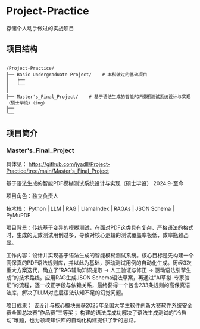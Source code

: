 # Project-Practice
存储个人动手做过的实战项目

## 项目结构
```

/Project-Practice/
├── Basic Undergraduate Project/    # 本科做过的基础项目
│   ├── 
│   └── 
│
├── Master's_Final_Project/    # 基于语法生成的智能PDF模糊测试系统设计与实现（硕士毕设）（ing）
├── 
└──
```

## 项目简介
### Master's_Final_Project
具体见：
https://github.com/jyadll/Project-Practice/tree/main/Master's_Final_Project

基于语法生成的智能PDF模糊测试系统设计与实现（硕士毕设） 2024.9-至今

项目角色：独立负责人

技术栈： Python | LLM | RAG | LlamaIndex | RAGAs | JSON Schema | PyMuPDF

项目背景：传统基于变异的模糊测试，在面对PDF这类具有复杂、严格语法的格式时，生成的无效测试用例过多，导致对核心逻辑的测试覆盖率极低，效率瓶颈凸显。

工作内容：设计并实现基于语法生成的智能模糊测试系统。核心目标是先构建一个高保真的PDF语法规则库，并以此为基础，驱动测试用例的自动化生成。历经3次重大方案迭代，确立了“RAG辅助知识提取 -> 人工验证与修正 -> 驱动语法引擎生成”的技术路线。应用RAG生成JSON Schema语法草案，再通过“AI草拟-专家验证”的流程，逐一校正字段与依赖关系，最终获得一个包含233条规则的高保真语法库，解决了LLM对底层语法认知不足的幻觉问题。

项目成果： 该设计与核心模块荣获2025年全国大学生软件创新大赛软件系统安全赛全国总决赛“作品赛”三等奖； 构建的语法库成功解决了语法生成测试的“冷启动”难题，也为领域知识库的自动化构建提供了新的思路。


